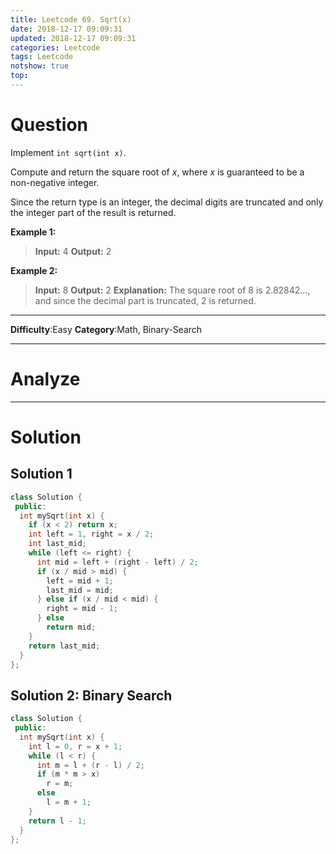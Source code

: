 ```yaml
---
title: Leetcode 69. Sqrt(x)
date: 2018-12-17 09:09:31
updated: 2018-12-17 09:09:31
categories: Leetcode
tags: Leetcode
notshow: true
top:
---
```


# Question

Implement  `int sqrt(int x)`.

Compute and return the square root of  _x_, where _x_ is guaranteed to be a non-negative integer.

Since the return type is an integer, the decimal digits are truncated and only the integer part of the result is returned.

**Example 1:**

> **Input:** 4
> **Output:** 2

**Example 2:**

> **Input:** 8
> **Output:** 2
> **Explanation:** The square root of 8 is 2.82842..., and since the decimal part is truncated, 2 is returned.

----------

**Difficulty**:Easy
**Category**:Math, Binary-Search

<!-- more -->

------------

# Analyze

------------

# Solution

## Solution 1

```cpp
class Solution {
 public:
  int mySqrt(int x) {
    if (x < 2) return x;
    int left = 1, right = x / 2;
    int last_mid;
    while (left <= right) {
      int mid = left + (right - left) / 2;
      if (x / mid > mid) {
        left = mid + 1;
        last_mid = mid;
      } else if (x / mid < mid) {
        right = mid - 1;
      } else
        return mid;
    }
    return last_mid;
  }
};
```

## Solution 2: Binary Search

```cpp
class Solution {
 public:
  int mySqrt(int x) {
    int l = 0, r = x + 1;
    while (l < r) {
      int m = l + (r - l) / 2;
      if (m * m > x)
        r = m;
      else
        l = m + 1;
    }
    return l - 1;
  }
};
```